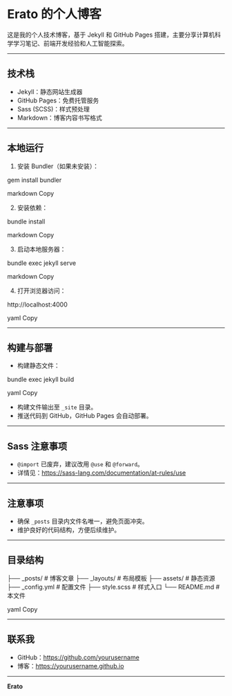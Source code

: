 # Erato 的个人博客

这是我的个人技术博客，基于 Jekyll 和 GitHub Pages 搭建，主要分享计算机科学学习笔记、前端开发经验和人工智能探索。

---

## 技术栈

- Jekyll：静态网站生成器  
- GitHub Pages：免费托管服务  
- Sass (SCSS)：样式预处理  
- Markdown：博客内容书写格式  

---

## 本地运行

1. 安装 Bundler（如果未安装）：

gem install bundler

markdown
Copy

2. 安装依赖：

bundle install

markdown
Copy

3. 启动本地服务器：

bundle exec jekyll serve

markdown
Copy

4. 打开浏览器访问：

http://localhost:4000

yaml
Copy

---

## 构建与部署

- 构建静态文件：

bundle exec jekyll build

yaml
Copy

- 构建文件输出至 `_site` 目录。  
- 推送代码到 GitHub，GitHub Pages 会自动部署。

---

## Sass 注意事项

- `@import` 已废弃，建议改用 `@use` 和 `@forward`。  
- 详情见：https://sass-lang.com/documentation/at-rules/use

---

## 注意事项

- 确保 `_posts` 目录内文件名唯一，避免页面冲突。  
- 维护良好的代码结构，方便后续维护。

---

## 目录结构

├── _posts/ # 博客文章
├── _layouts/ # 布局模板
├── assets/ # 静态资源
├── _config.yml # 配置文件
├── style.scss # 样式入口
└── README.md # 本文件

yaml
Copy

---

## 联系我

- GitHub：https://github.com/yourusername  
- 博客：https://yourusername.github.io

---

**Erato**